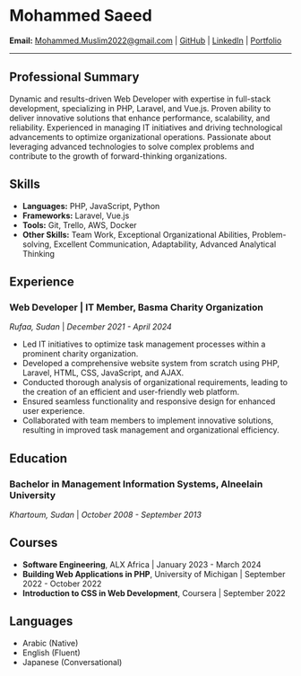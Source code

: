 # Mohammed Saeed
**Email:** Mohammed.Muslim2022@gmail.com | [GitHub](https://github.com/MohdMuslim92) | [LinkedIn](https://www.linkedin.com/in/mohdmuslim92/) | [Portfolio](https://basmaorphans.com/)

---

## **Professional Summary**
Dynamic and results-driven Web Developer with expertise in full-stack development, specializing in PHP, Laravel, and Vue.js. Proven ability to deliver innovative solutions that enhance performance, scalability, and reliability. Experienced in managing IT initiatives and driving technological advancements to optimize organizational operations. Passionate about leveraging advanced technologies to solve complex problems and contribute to the growth of forward-thinking organizations.

## **Skills**
- **Languages:** PHP, JavaScript, Python
- **Frameworks:** Laravel, Vue.js
- **Tools:** Git, Trello, AWS, Docker
- **Other Skills:** Team Work, Exceptional Organizational Abilities, Problem-solving, Excellent Communication, Adaptability, Advanced Analytical Thinking

## **Experience**

### **Web Developer | IT Member, Basma Charity Organization**
*Rufaa, Sudan* | *December 2021 - April 2024*

- Led IT initiatives to optimize task management processes within a prominent charity organization.
- Developed a comprehensive website system from scratch using PHP, Laravel, HTML, CSS, JavaScript, and AJAX.
- Conducted thorough analysis of organizational requirements, leading to the creation of an efficient and user-friendly web platform.
- Ensured seamless functionality and responsive design for enhanced user experience.
- Collaborated with team members to implement innovative solutions, resulting in improved task management and organizational efficiency.

## **Education**

### **Bachelor in Management Information Systems, Alneelain University**
*Khartoum, Sudan* | *October 2008 - September 2013*

## **Courses**
- **Software Engineering**, ALX Africa | January 2023 - March 2024
- **Building Web Applications in PHP**, University of Michigan | September 2022 - October 2022
- **Introduction to CSS in Web Development**, Coursera | September 2022

## **Languages**
- Arabic (Native)
- English (Fluent)
- Japanese (Conversational)
